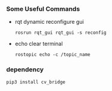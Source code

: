 ### Some Useful Commands

- rqt dynamic reconfigure gui
    ```
    rosrun rqt_gui rqt_gui -s reconfig
    ```

- echo clear terminal
    ```
    rostopic echo -c /topic_name
    ```


### dependency
```
pip3 install cv_bridge
```
